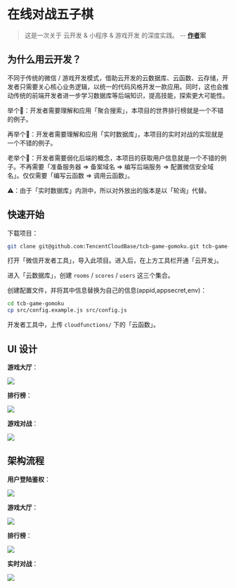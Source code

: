 # 在线对战五子棋

> 这是一次关于 云开发 & 小程序 & 游戏开发 的深度实践。
> -- **[作者](https://github.com/TencentCloudBase/tcb-game-gomoku)案**

## 为什么用云开发？

不同于传统的微信 / 游戏开发模式，借助云开发的云数据库、云函数、云存储，开发者只需要关心核心业务逻辑，以统一的代码风格开发一款应用。同时，这也会推动传统的前端开发者进一步学习数据库等后端知识，提高技能，探索更大可能性。

举个🌰：开发者需要理解和应用「聚合搜索」，本项目的世界排行榜就是一个不错的例子。

再举个🌰：开发者需要理解和应用「实时数据库」，本项目的实时对战的实现就是一个不错的例子。

老举个🌰：开发者需要弱化后端的概念，本项目的获取用户信息就是一个不错的例子。不再需要「准备服务器 => 备案域名 => 编写后端服务 => 配置微信安全域名」。仅仅需要「编写云函数 => 调用云函数」。

⚠️：由于「实时数据库」内测中，所以对外放出的版本是以「轮询」代替。

## 快速开始

下载项目：

```bash
git clone git@github.com:TencentCloudBase/tcb-game-gomoku.git tcb-game-gomoku
```

打开「微信开发者工具」，导入此项目。进入后，在上方工具栏开通「云开发」。

进入「云数据库」，创建 `rooms` / `scores` / `users` 这三个集合。

创建配置文件，并将其中信息替换为自己的信息(appid,appsecret,env)：

```bash
cd tcb-game-gomoku
cp src/config.example.js src/config.js
```

开发者工具中，上传 `cloudfunctions/` 下的「云函数」。

## UI 设计

**游戏大厅**：

![](./static/UI/游戏大厅.png)

**排行榜**：

![](./static/UI/排行榜.png)

**游戏对战**：

![](./static/UI/游戏对战.png)

## 架构流程

**用户登陆鉴权**：

![](./static/架构图/用户登陆鉴权.jpg)

**游戏大厅**：

![](./static/架构图/游戏大厅.jpg)

**排行榜**：

![](./static/架构图/排行榜.jpg)

**实时对战**：

![](./static/架构图/实时对战.jpg)
